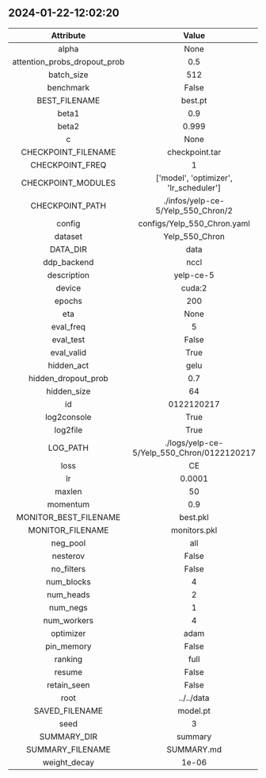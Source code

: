 
## 2024-01-22-12:02:20 


|  Attribute   |   Value   |
| :-------------: | :-----------: |
|  alpha  |   None    |
|  attention_probs_dropout_prob  |   0.5    |
|  batch_size  |   512    |
|  benchmark  |   False    |
|  BEST_FILENAME  |   best.pt    |
|  beta1  |   0.9    |
|  beta2  |   0.999    |
|  c  |   None    |
|  CHECKPOINT_FILENAME  |   checkpoint.tar    |
|  CHECKPOINT_FREQ  |   1    |
|  CHECKPOINT_MODULES  |   ['model', 'optimizer', 'lr_scheduler']    |
|  CHECKPOINT_PATH  |   ./infos/yelp-ce-5/Yelp_550_Chron/2    |
|  config  |   configs/Yelp_550_Chron.yaml    |
|  dataset  |   Yelp_550_Chron    |
|  DATA_DIR  |   data    |
|  ddp_backend  |   nccl    |
|  description  |   yelp-ce-5    |
|  device  |   cuda:2    |
|  epochs  |   200    |
|  eta  |   None    |
|  eval_freq  |   5    |
|  eval_test  |   False    |
|  eval_valid  |   True    |
|  hidden_act  |   gelu    |
|  hidden_dropout_prob  |   0.7    |
|  hidden_size  |   64    |
|  id  |   0122120217    |
|  log2console  |   True    |
|  log2file  |   True    |
|  LOG_PATH  |   ./logs/yelp-ce-5/Yelp_550_Chron/0122120217    |
|  loss  |   CE    |
|  lr  |   0.0001    |
|  maxlen  |   50    |
|  momentum  |   0.9    |
|  MONITOR_BEST_FILENAME  |   best.pkl    |
|  MONITOR_FILENAME  |   monitors.pkl    |
|  neg_pool  |   all    |
|  nesterov  |   False    |
|  no_filters  |   False    |
|  num_blocks  |   4    |
|  num_heads  |   2    |
|  num_negs  |   1    |
|  num_workers  |   4    |
|  optimizer  |   adam    |
|  pin_memory  |   False    |
|  ranking  |   full    |
|  resume  |   False    |
|  retain_seen  |   False    |
|  root  |   ../../data    |
|  SAVED_FILENAME  |   model.pt    |
|  seed  |   3    |
|  SUMMARY_DIR  |   summary    |
|  SUMMARY_FILENAME  |   SUMMARY.md    |
|  weight_decay  |   1e-06    |
